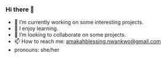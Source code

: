 ### Hi there 👋
- 🔭 I’m currently working on some interesting projects.
- 🌱 I enjoy learning.
- 👯 I’m looking to collaborate on some projects.
- 📫 How to reach me: amakahblessing.nwankwo@gmail.com
-  pronouns: she/her
<!--
**amakah-b/Blane** is a ✨ _special_ ✨ repository because its `README.md` (this file) appears on your GitHub profile.

Here are some ideas to get you started:

- 🔭 I’m currently working on some interesting projects.
- 🌱 I love learning new things.
- 👯 I’m looking to collaborate on some projects.
- 💬 Ask me about ...
- 📫 How to reach me: amakahblessing.nwankwo@gmail.com
- ⚡ Fun fact: ...
-->

